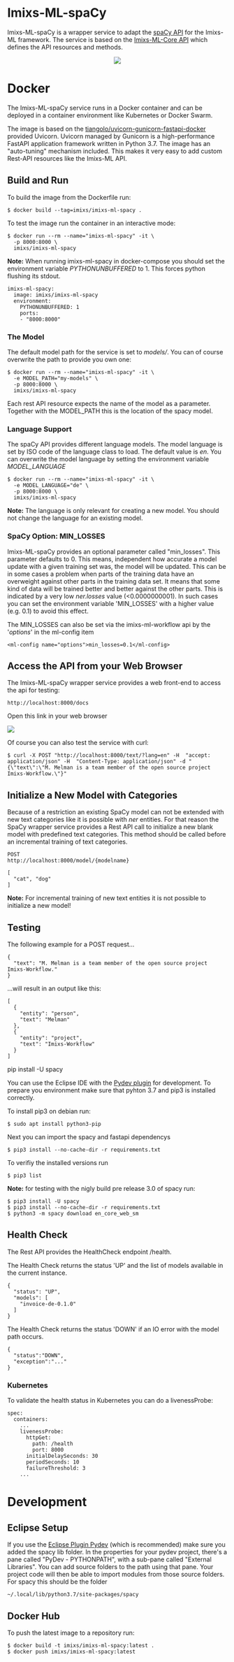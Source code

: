 # Imixs-ML-spaCy

Imixs-ML-spaCy is a wrapper service to adapt the [spaCy API](https://spacy.io/) for the Imixs-ML framework. The service is based on the [Imixs-ML-Core API](../imixs-ml-core/README.md) which defines the API resources and methods. 

<p align="center"><img src="../images/imixs-ml-architecture-003.png" /></p>


# Docker

The Imixs-ML-spaCy service runs in a Docker container and can be deployed in a container environment like Kubernetes or Docker Swarm.  

The image is based on the [tiangolo/uvicorn-gunicorn-fastapi-docker](https://github.com/tiangolo/uvicorn-gunicorn-fastapi-docker) provided Uvicorn. Uvicorn managed by Gunicorn is a high-performance FastAPI application framework written in Python 3.7. The image has an "auto-tuning" mechanism included. This makes it very easy to add custom Rest-API resources like the Imixs-ML API. 

## Build and Run

To build the image from the Dockerfile run: 

    $ docker build --tag=imixs/imixs-ml-spacy .

To test the image run the container in an interactive mode:
    
	$ docker run --rm --name="imixs-ml-spacy" -it \
	  -p 8000:8000 \
	  imixs/imixs-ml-spacy


**Note:** When running imixs-ml-spacy in docker-compose you should set the environment variable *PYTHONUNBUFFERED* to 1. This forces python flushing its stdout. 

	imixs-ml-spacy: 
	  image: imixs/imixs-ml-spacy
	  environment:
	    PYTHONUNBUFFERED: 1
	    ports:
	    - "8000:8000" 
      

### The Model

The default model path for the service is set to *models/*. You can of course overwrite the path to provide you own one:

	$ docker run --rm --name="imixs-ml-spacy" -it \
	  -e MODEL_PATH="my-models" \
	  -p 8000:8000 \
	  imixs/imixs-ml-spacy

Each rest API resource expects the name of the model as a parameter. Together with the MODEL_PATH this is the location of the spacy model. 

### Language Support

The spaCy API provides different language models. The model language is set by ISO code of the language class to load. The default value is *en*. You can overwrite the model language by setting the environment variable *MODEL_LANGUAGE*

	$ docker run --rm --name="imixs-ml-spacy" -it \
	  -e MODEL_LANGUAGE="de" \
	  -p 8000:8000 \
	  imixs/imixs-ml-spacy
	  
**Note:** The language is only relevant for creating a new model. You should not change the language for an existing model.	  


### SpaCy Option: MIN_LOSSES

Imixs-ML-spaCy provides an optional parameter called "min_losses". This parameter defaults to 0. This means, independent how accurate a model update with a given training set was, the model will be updated. This can be in some cases a problem when parts of the training data have an overweight against other parts in the training data set. It means that some kind of data will be trained better and better against the other parts. This is indicated by a very low *ner.losses* value (<0.0000000001). In such cases you can set the environment variable 'MIN_LOSSES' with a higher value (e.g. 0.1) to avoid this effect. 

The MIN_LOSSES can also be set via the imixs-ml-workflow api by the '*options*' in the ml-config item 


	<ml-config name="options">min_losses=0.1</ml-config>
 

## Access the API from your Web Browser

The Imixs-ML-spaCy wrapper service provides a web front-end to access the api for testing: 

	http://localhost:8000/docs
	
Open this link in your web browser 

<img src="../images/swaggerui.png" />
	
Of course you can also test the service with curl:

	$ curl -X POST "http://localhost:8000/text/?lang=en" -H  "accept: application/json" -H  "Content-Type: application/json" -d "{\"text\":\"M. Melman is a team member of the open source project Imixs-Workflow.\"}"



## Initialize a New Model with Categories

Because of a restriction an existing SpaCy model can not be extended with new text categories like it is possible with *ner* entities. For that reason the SpaCy wrapper service provides a Rest API call to initialize a new blank model with predefined text categories. This method should be called before an incremental training of text categories. 

	POST
	http://localhost:8000/model/{modelname}
	
	[
	  "cat", "dog"
	]

**Note:** For incremental training of new text entities it is not possible to initialize a new model!

## Testing 

The following example for a POST request...

	{
	  "text": "M. Melman is a team member of the open source project Imixs-Workflow."
	}

...will result in an output like this:

	[
	  {
	    "entity": "person",
	    "text": "Melman"
	  },
	  {
	    "entity": "project",
	    "text": "Imixs-Workflow"
	  }
	]


pip install -U spacy

You can use the Eclipse IDE with the [Pydev plugin](https://www.pydev.org/) for development.
To prepare you environment make sure that pyhton 3.7 and pip3 is installed correctly.

To install pip3 on debian run:


	$ sudo apt install python3-pip
	
Next you can import the spacy and fastapi dependencys

	$ pip3 install --no-cache-dir -r requirements.txt

To verifiy the installed versions run

	$ pip3 list


**Note:** for testing with the nigly build pre release 3.0 of spacy run:

	$ pip3 install -U spacy
	$ pip3 install --no-cache-dir -r requirements.txt
	$ python3 -m spacy download en_core_web_sm


## Health Check

The Rest API provides the HealthCheck endpoint /health.

The Health Check returns the status 'UP' and the list of models available in the current instance. 

	{
	  "status": "UP",
	  "models": [
	    "invoice-de-0.1.0"
	  ]
	}

The Health Check returns the status 'DOWN' if an IO error with the model path occurs. 

	{
	  "status":"DOWN",
	  "exception":"..."
	}


### Kubernetes

To validate the health status in Kubernetes you can do a livenessProbe:

	spec:
	  containers:
	    ...
	    livenessProbe:
	      httpGet:
	        path: /health
	        port: 8000
	      initialDelaySeconds: 30
	      periodSeconds: 10
	      failureThreshold: 3
		...

# Development 

## Eclipse Setup

If you use the [Eclipse Plugin Pydev](https://www.pydev.org/) (which is recommended) make sure you added the spacy lib folder.
In the properties for your pydev project, there's a pane called "PyDev - PYTHONPATH", with a sub-pane called "External Libraries". You can add source folders to the path using that pane. Your project code will then be able to import modules from those source folders. For spacy this should be the folder 

	~/.local/lib/python3.7/site-packages/spacy

## Docker Hub

To push the latest image to a repository run:

	$ docker build -t imixs/imixs-ml-spacy:latest . 
	$ docker push imixs/imixs-ml-spacy:latest